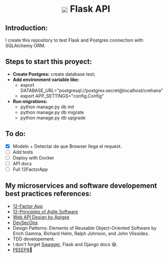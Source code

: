 <h1 align="center">
  <img align="center"; src="https://flask.palletsprojects.com/en/2.0.x/_static/flask-icon.png"; width="20px">
    Flask API
</h1>

## Introduction:
I create this repository to test Flask and Postgres connection with SQLAlchemy ORM.

## Steps to start this proyect:
- **Create Postgres:** create database test;
- **Add environment variable like:**
  - export DATABASE_URL="postgresql://postgres:secret@localhost/crehana"
  - export APP_SETTINGS="config.Config"
- **Run migrations:**
  - python manage.py db init
  - python manage.py db migrate
  - python manage.py db upgrade

## To do:
* [x] Modelo + Detectar de que Browser llega el request.
* [ ] Add tests
* [ ] Deploy with Docker
* [ ] API docs
* [ ] Full 12FactorApp

## My microservices and software developement best practices references:

- [12-Factor App](https://12factor.net/)
- [12-Principles of Agile Software](https://agilemanifesto.org/principles.html)
- [Web API Design by Apigee](https://pages.apigee.com/rs/apigee/images/api-design-ebook-2012-03.pdf)
- [DevSecOps](https://devsecops-latam.org/)
- Design Patterns: Elements of Reusable Object-Oriented Software by Erich Gamma, Richard Helm, Ralph Johnson, and John Vlissides.
- TDD developement.
- I don't forget [Swagger](https://swagger.io/), Flask and Django docs 😅.
- [PEEEP8](https://www.youtube.com/watch?v=hgI0p1zf31k&ab_channel=PythonDiscord)🎵
